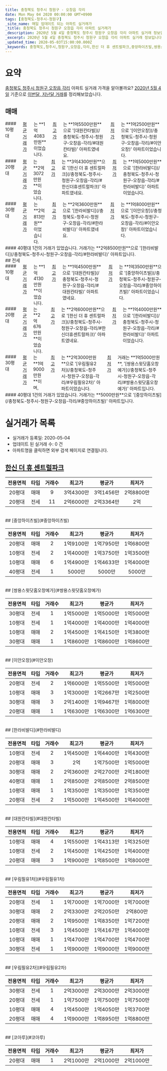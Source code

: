 ```yaml
---
title: 충청북도 청주시 청원구 - 오창읍 각리
date: Mon May 04 2020 00:00:00 GMT+0900
tags: [충청북도-청주시-청원구]
_site_name: 매일 업데이트 되는 아파트 실거래가
_title: 충청북도 청주시 청원구 오창읍 각리 아파트 실거래가
_description: 2020년 5월 4일 충청북도 청주시 청원구 오창읍 각리 아파트 실거래 정보입니다. 9건 아파트 정보가 있습니다.
_excerpt: 2020년 5월 4일 충청북도 청주시 청원구 오창읍 각리 아파트 실거래 정보입니다. 9건 아파트 정보가 있습니다.
_updated_time: 2020-05-03T15:00:00.000Z
_keywords: 충청북도,청주시,청원구,오창읍,각리,한신 더 휴 센트럴파크,중앙하이츠빌,쌍용스윗닷홈오창예가,이안오창,한라비발디,대원칸타빌,우림필유1차,우림필유2차,코아루
---
```





# 요약
<ins>충청북도 청주시 청원구 오창읍 각리</ins> 아파트 실거래 가격을 알아볼까요? <ins>2020년 5월 4일</ins> 기준으로 <ins>이번달, 지난달 거래</ins>를 정리해보았습니다.

## 매매
<div class="container">
<div class="six columns" markdown="1">
#### 10평대
<ins>평균 거래가</ins>는 **1억4083만원**이었습니다. <ins>최고가</ins>는 **1억5500만원**으로 '[대원칸타빌](/충청북도-청주시-청원구-오창읍-각리/#대원칸타빌)' 아파트였네요. <ins>최저가</ins>는 **1억2500만원**으로 '[이안오창](/충청북도-청주시-청원구-오창읍-각리/#이안오창)' 아파트이었습니다.
</div>
<div class="six columns" markdown="1">
#### 20평대
<ins>평균 거래가</ins>는 **2억3072만원**이었습니다. <ins>최고가</ins>는 **3억4300만원**으로 '[한신 더 휴 센트럴파크](/충청북도-청주시-청원구-오창읍-각리/#한신더휴센트럴파크)' 아파트였네요. <ins>최저가</ins>는 **1억5000만원**으로 '[한라비발디](/충청북도-청주시-청원구-오창읍-각리/#한라비발디)' 아파트이었습니다.
</div>
</div>
<div class="container">
<div class="six columns" markdown="1">
#### 30평대
<ins>평균 거래가</ins>는 **2억813만원**이었습니다. <ins>최고가</ins>는 **2억3600만원**으로 '[한라비발디](/충청북도-청주시-청원구-오창읍-각리/#한라비발디)' 아파트였네요. <ins>최저가</ins>는 **1억8000만원**으로 '[이안오창](/충청북도-청주시-청원구-오창읍-각리/#이안오창)' 아파트이었습니다.
</div>
<div class="six columns" markdown="1">
#### 40평대
1건의 거래가 있었습니다. 거래가는 **2억8500만원**으로 '[한라비발디](/충청북도-청주시-청원구-오창읍-각리/#한라비발디)' 아파트입니다.
</div>
</div>
## 전세
<div class="container">
<div class="six columns" markdown="1">
#### 10평대
<ins>평균 거래가</ins>는 **1억4130만원**이었습니다. <ins>최고가</ins>는 **1억4500만원**으로 '[대원칸타빌](/충청북도-청주시-청원구-오창읍-각리/#대원칸타빌)' 아파트였네요. <ins>최저가</ins>는 **1억3500만원**으로 '[중앙하이츠빌](/충청북도-청주시-청원구-오창읍-각리/#중앙하이츠빌)' 아파트이었습니다.
</div>
<div class="six columns" markdown="1">
#### 20평대
<ins>평균 거래가</ins>는 **2억676만원**이었습니다. <ins>최고가</ins>는 **2억6000만원**으로 '[한신 더 휴 센트럴파크](/충청북도-청주시-청원구-오창읍-각리/#한신더휴센트럴파크)' 아파트였네요. <ins>최저가</ins>는 **1억4000만원**으로 '[한라비발디](/충청북도-청주시-청원구-오창읍-각리/#한라비발디)' 아파트이었습니다.
</div>
</div>
<div class="container">
<div class="six columns" markdown="1">
#### 30평대
<ins>평균 거래가</ins>는 **1억9000만원**이며, <ins>최고가</ins>는 **2억3000만원**으로 '[우림필유2차](/충청북도-청주시-청원구-오창읍-각리/#우림필유2차)' 아파트이었습니다. <ins>최저가</ins> 거래는 **1억5000만원**, '[쌍용스윗닷홈오창예가](/충청북도-청주시-청원구-오창읍-각리/#쌍용스윗닷홈오창예가)' 아파트입니다.
</div>
<div class="six columns" markdown="1">
#### 40평대
1건의 거래가 있었습니다. 거래가는 **5000만원**으로 '[중앙하이츠빌](/충청북도-청주시-청원구-오창읍-각리/#중앙하이츠빌)' 아파트입니다.
</div>
</div>



# 실거래가 목록
- 실거래가 등록일: 2020-05-04
- 업데이트 된 실거래 수: 0 건
- 아파트명을 클릭하면 외부 검색 페이지로 연결됩니다.

## [한신 더 휴 센트럴파크](#한신더휴센트럴파크)

|전용면적|타입|거래수|최고가|평균가|최저가|
|:---:|:---:|:---:|:---:|:---:|:---:|
|20평대|<span class="deal-type-1">매매</span>|9|3억4300만|3억1456만|2억8800만|
|20평대|<span class="deal-type-2">전세</span>|11|2억6000만|2억3364만|2억|

<br/>
## [중앙하이츠빌](#중앙하이츠빌)

|전용면적|타입|거래수|최고가|평균가|최저가|
|:---:|:---:|:---:|:---:|:---:|:---:|
|20평대|<span class="deal-type-1">매매</span>|2|1억9100만|1억7950만|1억6800만|
|10평대|<span class="deal-type-2">전세</span>|2|1억4000만|1억3750만|1억3500만|
|10평대|<span class="deal-type-1">매매</span>|6|1억4900만|1억4633만|1억4000만|
|40평대|<span class="deal-type-2">전세</span>|1|5000만|5000만|5000만|

<br/>
## [쌍용스윗닷홈오창예가](#쌍용스윗닷홈오창예가)

|전용면적|타입|거래수|최고가|평균가|최저가|
|:---:|:---:|:---:|:---:|:---:|:---:|
|30평대|<span class="deal-type-2">전세</span>|1|1억5000만|1억5000만|1억5000만|
|10평대|<span class="deal-type-2">전세</span>|1|1억4000만|1억4000만|1억4000만|
|10평대|<span class="deal-type-1">매매</span>|2|1억4500만|1억4150만|1억3800만|
|30평대|<span class="deal-type-1">매매</span>|1|1억8600만|1억8600만|1억8600만|

<br/>
## [이안오창](#이안오창)

|전용면적|타입|거래수|최고가|평균가|최저가|
|:---:|:---:|:---:|:---:|:---:|:---:|
|20평대|<span class="deal-type-2">전세</span>|2|1억6000만|1억5500만|1억5000만|
|10평대|<span class="deal-type-1">매매</span>|3|1억3000만|1억2667만|1억2500만|
|30평대|<span class="deal-type-1">매매</span>|3|2억1400만|1억9467만|1억8000만|
|20평대|<span class="deal-type-1">매매</span>|1|1억6300만|1억6300만|1억6300만|

<br/>
## [한라비발디](#한라비발디)

|전용면적|타입|거래수|최고가|평균가|최저가|
|:---:|:---:|:---:|:---:|:---:|:---:|
|10평대|<span class="deal-type-2">전세</span>|2|1억4500만|1억4400만|1억4300만|
|20평대|<span class="deal-type-1">매매</span>|3|2억|1억7500만|1억5000만|
|30평대|<span class="deal-type-1">매매</span>|2|2억3600만|2억2700만|2억1800만|
|40평대|<span class="deal-type-1">매매</span>|1|2억8500만|2억8500만|2억8500만|
|10평대|<span class="deal-type-1">매매</span>|1|1억3500만|1억3500만|1억3500만|
|20평대|<span class="deal-type-2">전세</span>|2|1억5000만|1억4500만|1억4000만|

<br/>
## [대원칸타빌](#대원칸타빌)

|전용면적|타입|거래수|최고가|평균가|최저가|
|:---:|:---:|:---:|:---:|:---:|:---:|
|10평대|<span class="deal-type-1">매매</span>|4|1억5500만|1억4313만|1억3250만|
|10평대|<span class="deal-type-2">전세</span>|2|1억4500만|1억4250만|1억4000만|
|20평대|<span class="deal-type-1">매매</span>|3|1억9000만|1억8500만|1억8000만|

<br/>
## [우림필유1차](#우림필유1차)

|전용면적|타입|거래수|최고가|평균가|최저가|
|:---:|:---:|:---:|:---:|:---:|:---:|
|20평대|<span class="deal-type-2">전세</span>|1|1억7000만|1억7000만|1억7000만|
|30평대|<span class="deal-type-1">매매</span>|2|2억3300만|2억2050만|2억800만|
|20평대|<span class="deal-type-1">매매</span>|2|1억9500만|1억8350만|1억7200만|
|10평대|<span class="deal-type-2">전세</span>|3|1억4500만|1억4167만|1억4000만|
|10평대|<span class="deal-type-1">매매</span>|1|1억4700만|1억4700만|1억4700만|
|30평대|<span class="deal-type-2">전세</span>|1|1억9000만|1억9000만|1억9000만|

<br/>
## [우림필유2차](#우림필유2차)

|전용면적|타입|거래수|최고가|평균가|최저가|
|:---:|:---:|:---:|:---:|:---:|:---:|
|30평대|<span class="deal-type-2">전세</span>|1|2억3000만|2억3000만|2억3000만|
|20평대|<span class="deal-type-2">전세</span>|1|1억7500만|1억7500만|1억7500만|
|10평대|<span class="deal-type-1">매매</span>|4|1억4500만|1억4050만|1억3700만|
|20평대|<span class="deal-type-1">매매</span>|4|1억9000만|1억8950만|1억8800만|

<br/>
## [코아루](#코아루)

|전용면적|타입|거래수|최고가|평균가|최저가|
|:---:|:---:|:---:|:---:|:---:|:---:|
|20평대|<span class="deal-type-1">매매</span>|1|2억1000만|2억1000만|2억1000만|

<br/>



